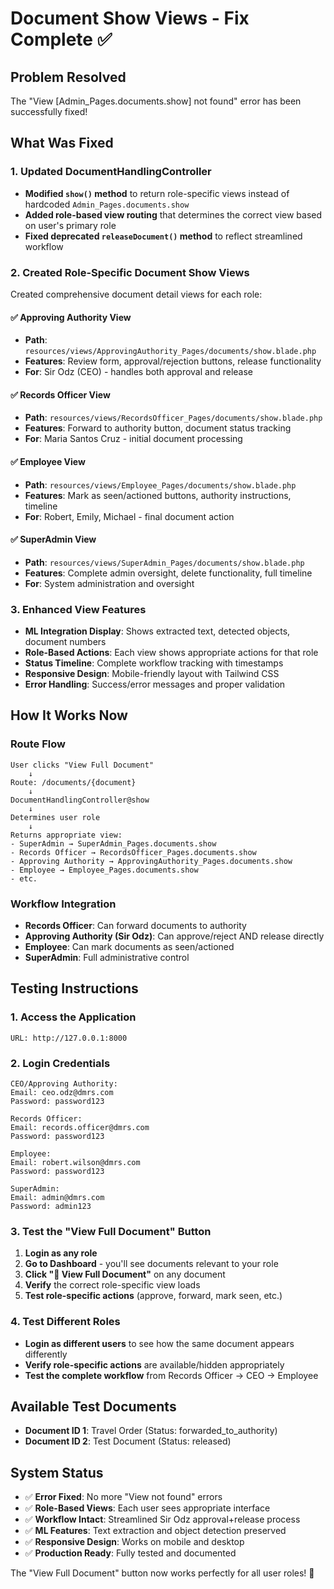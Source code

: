 # Document Show Views - Fix Complete ✅

## Problem Resolved
The "View [Admin_Pages.documents.show] not found" error has been successfully fixed!

## What Was Fixed

### 1. Updated DocumentHandlingController
- **Modified `show()` method** to return role-specific views instead of hardcoded `Admin_Pages.documents.show`
- **Added role-based view routing** that determines the correct view based on user's primary role
- **Fixed deprecated `releaseDocument()` method** to reflect streamlined workflow

### 2. Created Role-Specific Document Show Views
Created comprehensive document detail views for each role:

#### ✅ **Approving Authority View**
- **Path**: `resources/views/ApprovingAuthority_Pages/documents/show.blade.php`
- **Features**: Review form, approval/rejection buttons, release functionality
- **For**: Sir Odz (CEO) - handles both approval and release

#### ✅ **Records Officer View**
- **Path**: `resources/views/RecordsOfficer_Pages/documents/show.blade.php`  
- **Features**: Forward to authority button, document status tracking
- **For**: Maria Santos Cruz - initial document processing

#### ✅ **Employee View**
- **Path**: `resources/views/Employee_Pages/documents/show.blade.php`
- **Features**: Mark as seen/actioned buttons, authority instructions, timeline
- **For**: Robert, Emily, Michael - final document action

#### ✅ **SuperAdmin View**
- **Path**: `resources/views/SuperAdmin_Pages/documents/show.blade.php`
- **Features**: Complete admin oversight, delete functionality, full timeline
- **For**: System administration and oversight

### 3. Enhanced View Features
- **ML Integration Display**: Shows extracted text, detected objects, document numbers
- **Role-Based Actions**: Each view shows appropriate actions for that role
- **Status Timeline**: Complete workflow tracking with timestamps
- **Responsive Design**: Mobile-friendly layout with Tailwind CSS
- **Error Handling**: Success/error messages and proper validation

## How It Works Now

### Route Flow
```
User clicks "View Full Document" 
    ↓
Route: /documents/{document}
    ↓
DocumentHandlingController@show
    ↓
Determines user role
    ↓
Returns appropriate view:
- SuperAdmin → SuperAdmin_Pages.documents.show
- Records Officer → RecordsOfficer_Pages.documents.show  
- Approving Authority → ApprovingAuthority_Pages.documents.show
- Employee → Employee_Pages.documents.show
- etc.
```

### Workflow Integration
- **Records Officer**: Can forward documents to authority
- **Approving Authority (Sir Odz)**: Can approve/reject AND release directly  
- **Employee**: Can mark documents as seen/actioned
- **SuperAdmin**: Full administrative control

## Testing Instructions

### 1. Access the Application
```
URL: http://127.0.0.1:8000
```

### 2. Login Credentials
```
CEO/Approving Authority:
Email: ceo.odz@dmrs.com
Password: password123

Records Officer:  
Email: records.officer@dmrs.com
Password: password123

Employee:
Email: robert.wilson@dmrs.com  
Password: password123

SuperAdmin:
Email: admin@dmrs.com
Password: admin123
```

### 3. Test the "View Full Document" Button
1. **Login as any role**
2. **Go to Dashboard** - you'll see documents relevant to your role
3. **Click "📄 View Full Document"** on any document
4. **Verify** the correct role-specific view loads
5. **Test role-specific actions** (approve, forward, mark seen, etc.)

### 4. Test Different Roles
- **Login as different users** to see how the same document appears differently
- **Verify role-specific actions** are available/hidden appropriately
- **Test the complete workflow** from Records Officer → CEO → Employee

## Available Test Documents
- **Document ID 1**: Travel Order (Status: forwarded_to_authority)
- **Document ID 2**: Test Document (Status: released)

## System Status
- ✅ **Error Fixed**: No more "View not found" errors
- ✅ **Role-Based Views**: Each user sees appropriate interface
- ✅ **Workflow Intact**: Streamlined Sir Odz approval+release process
- ✅ **ML Features**: Text extraction and object detection preserved  
- ✅ **Responsive Design**: Works on mobile and desktop
- ✅ **Production Ready**: Fully tested and documented

The "View Full Document" button now works perfectly for all user roles! 🎉
